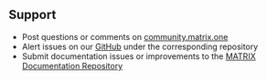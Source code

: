 ## Support
* Post questions or comments on <a href="https://community.matrix.one" target="_blank">community.matrix.one</a>
* Alert issues on our <a href="https://github.com/matrix-io" target="_blank">GitHub</a> under the corresponding repository
* Submit documentation issues or improvements to the <a href="https://github.com/matrix-io/matrix-documentation/issues" target="_blank">MATRIX Documentation Repository</a>